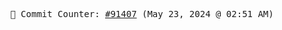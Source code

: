 <p align="center">
    <samp>
        📮 Commit Counter: <a href="https://github.com/Javascript-void0/Javascript-void0/commits/main">#91407</a> (May 23, 2024 @ 02:51 AM)
    </samp>
</p>